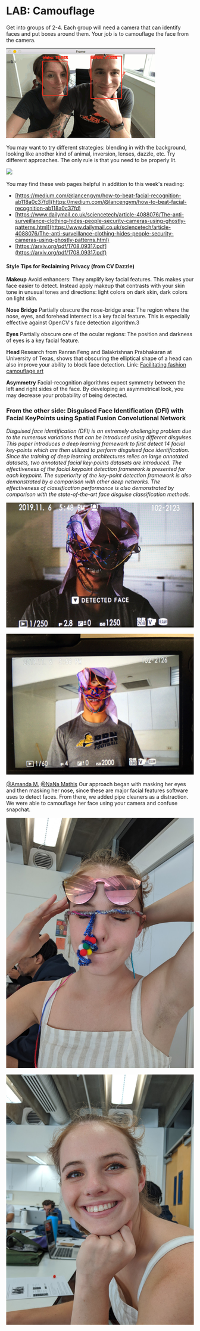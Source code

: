 # LAB: Camouflage

Get into groups of 2-4. Each group will need a camera that can identify faces and put boxes around them. Your job is to camouflage the face from the camera.

![OpenCV face ID and tracking](../../.gitbook/assets/opencv_face_reco_animation.gif)

You may want to try different strategies: blending in with the background, looking like another kind of animal, inversion, lenses, dazzle, etc. Try different approaches. The only rule is that you need to be properly lit.

![](https://www.evernote.com/l/ADMLVy6jiZBFIp0aXhvUjNBh4gEElUcJpIYB/image.png)

You may find these web pages helpful in addition to this week's reading:

* [https://medium.com/@lancengym/how-to-beat-facial-recognition-ab118a0c37fd](https://medium.com/@lancengym/how-to-beat-facial-recognition-ab118a0c37fd)
* [https://www.dailymail.co.uk/sciencetech/article-4088076/The-anti-surveillance-clothing-hides-people-security-cameras-using-ghostly-patterns.html](https://www.dailymail.co.uk/sciencetech/article-4088076/The-anti-surveillance-clothing-hides-people-security-cameras-using-ghostly-patterns.html)
* [https://arxiv.org/pdf/1708.09317.pdf](https://arxiv.org/pdf/1708.09317.pdf)

#### Style Tips for Reclaiming Privacy \(from CV Dazzle\)

**Makeup** Avoid enhancers: They amplify key facial features. This makes your face easier to detect. Instead apply makeup that contrasts with your skin tone in unusual tones and directions: light colors on dark skin, dark colors on light skin.

**Nose Bridge** Partially obscure the nose-bridge area: The region where the nose, eyes, and forehead intersect is a key facial feature. This is especially effective against OpenCV's face detection algorithm.3 

**Eyes** Partially obscure one of the ocular regions: The position and darkness of eyes is a key facial feature.

**Head** Research from Ranran Feng and Balakrishnan Prabhakaran at University of Texas, shows that obscuring the elliptical shape of a head can also improve your ability to block face detection. Link: [Facilitating fashion camouflage art](http://dl.acm.org/citation.cfm?id=2502121)

**Asymmetry** Facial-recognition algorithms expect symmetry between the left and right sides of the face. By developing an asymmetrical look, you may decrease your probability of being detected.  


### From the other side: Disguised Face Identification \(DFI\) with Facial KeyPoints using Spatial Fusion Convolutional Network

_Disguised face identification \(DFI\) is an extremely challenging problem due to the numerous variations that can be introduced using different disguises. This paper introduces a deep learning framework to first detect 14 facial key-points which are then utilized to perform disguised face identification. Since the training of deep learning architectures relies on large annotated datasets, two annotated facial key-points datasets are introduced. The effectiveness of the facial keypoint detection framework is presented for each keypoint. The superiority of the key-point detection framework is also demonstrated by a comparison with other deep networks. The effectiveness of classification performance is also demonstrated by comparison with the state-of-the-art face disguise classification methods._

![Ishaaq, detected!](../../.gitbook/assets/ishaaq-detected.JPG)

![Ishaaq, undetected](../../.gitbook/assets/ishaaq-undetected.JPG)

[@Amanda M.](https://cphoto1.slack.com/team/UN8EKF8JJ) [@NaNa Mathis](https://cphoto1.slack.com/team/UNJ9TACQ4) Our approach began with masking her eyes and then masking her nose, since these are major facial features software uses to detect faces. From there, we added pipe cleaners as a distraction.  We were able to camouflage her face using your camera and confuse snapchat.

![Kristen, after](../../.gitbook/assets/kristen-after%20%281%29.png)



![Kristen before](../../.gitbook/assets/kristen-before.png)



